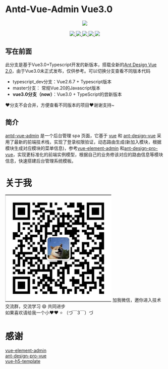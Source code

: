 # Antd-Vue-Admin Vue3.0

<p align="center">
    <a href="https://github.com/weizhanzhan/antd-vue-admin" target="_blank">
        <img src="http://react.zhanwei.xyz/ico.png" width="100">
    </a>
</p>
<p align="center">
    <a href="https://github.com/vuejs/vue">
        <img src="https://img.shields.io/badge/vue-3.0.0/next-brightgreen.svg">
    </a>
    <a href="https://github.com/vueComponent/ant-design-vue?utm_source=gold_browser_extension">
        <img src="https://img.shields.io/badge/ant--design--vue-1.3.5-informational">
    </a>
    <a href="https://github.com/prettier/prettier">
        <img src="https://img.shields.io/badge/code style-prettier-brightgreen.svg">
    </a>
    <a href="https://github.com/webpack/webpack">
        <img src="https://img.shields.io/badge/webpack->=4.0.0-critical.svg">
    </a>
  	<a href="https://github.com/gcddblue/vue-admin-webapp/blob/master/LICENSE">
        <img src="https://img.shields.io/badge/css-sass-yellow.svg">
    </a>
</p>

## 写在前面
此分支是基于Vue3.0+Typescript开发的新版本，搭载全新的[Ant Design Vue 2.0](https://2x.antdv.com/docs/vue/introduce-cn/)，由于Vue3.0未正式发布，仅供参考。可以切换分支查看不同版本代码

- typescript_dev分支：Vue2.6.7 + Typescript版本
- master分支： 常规Vue.20的Javascript版本
- **vue3.0分支（now）**：Vue3.0 + TypeScript的尝新版本

♥分支不会合并，方便查看不同版本的项目❤谢谢支持~

## 简介

[antd-vue-admin](https://github.com/weizhanzhan/antd-vue-admin) 是一个后台管理 spa 页面，它基于 [vue](https://github.com/vuejs/vue) 和 [ant-design-vue](https://github.com/vueComponent/ant-design-vue) 采用了最新的前端技术栈，实现了登录权限验证，动态路由生成(新加入模块，根据模块生成对应模块的菜单信息)，参考[vue-element-admin](https://github.com/PanJiaChen/vue-element-admin) 和[ant-design-pro-vue](https://github.com/sendya/ant-design-pro-vue)，实现更标准化的前端实例模型，根据自己的业务修该对应的路由信息等模块信息，快速搭建后台管理系统模板。

# 关于我
![Image text](https://github.com/weizhanzhan/antd-vue-admin/blob/typescript_dev/public/me.png)
加我微信，邀你进入技术交流群，交流学习 😄 共同进步<br>
如果喜欢请给我一个小♥♥ ⭐ （づ￣3￣）づ

# 感谢
[vue-element-admin](https://github.com/PanJiaChen/vue-element-admin) <br>
[ant-design-pro-vue](https://github.com/sendya/ant-design-pro-vue) <br>
[vue-h5-template](https://github.com/sunniejs/vue-h5-template)